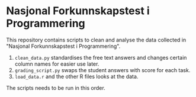 # Nasjonal Forkunnskapstest i Programmering
This repository contains scripts to clean and analyse the data collected in "Nasjonal Forkunnskapstest i Programmering". 

1. `clean_data.py` standardises the free text answers and changes certain column names for easier use later.
2. `grading_script.py` swaps the student answers with score for each task.
3. `load_data.r` and the other R files looks at the data.

The scripts needs to be run in this order.
